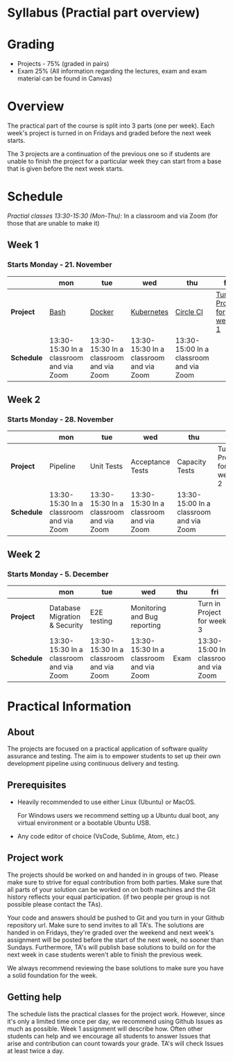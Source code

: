 # Syllabus (Practial part overview)
 
# Grading
 
- Projects - 75% (graded in pairs)
- Exam 25% (All information regarding the lectures, exam and exam material can be found in Canvas)
 
# Overview
The practical part of the course is split into 3 parts (one per week). Each week's project is turned in on Fridays and graded before the next week starts.
 
The 3 projects are a continuation of the previous one so if students are unable to finish the project for a particular week they can start from a base that is given before the next week starts.
 
# Schedule
*Practial classes 13:30-15:30 (Mon-Thu):* In a classroom and via Zoom (for those that are unable to make it)
 
## Week 1
 
### Starts Monday - 21. November
 
|                                                                      | mon                                                                                                                        | tue                                                                     | wed                                                                     | thu                                                                                                                             | fri                                                      |
| -------------------------------------------------------------------- | -------------------------------------------------------------------------------------------------------------------------- | ----------------------------------------------------------------------- | ----------------------------------------------------------------------- | ------------------------------------------------------------------------------------------------------------------------------- | -------------------------------------------------------- |
| **Project**                                                    | [Bash](/assignments/week-01/day-01/README.md)                |    [Docker](assignments/week-01/day-02/README.md)    | [Kubernetes](assignments/week-01/day-03/README.md) | [Circle CI](assignments/week-01/day-04/README.md)                                                                             | [Turn in Project for week 1](assignments/week-01/day-05/README.md) |
| **Schedule**                                                          | 13:30-15:30 In a classroom and via Zoom | 13:30-15:30 In a classroom and via Zoom | 13:30-15:30 In a classroom and via Zoom | 13:30-15:00 In a classroom and via Zoom  |                        |
 
## Week 2
### Starts Monday - 28. November
 
|                                                                      | mon                                                                     | tue                                                                     | wed                                                                     | thu                                                                                                                             | fri                                                      |
| -------------------------------------------------------------------- | ----------------------------------------------------------------------- | ----------------------------------------------------------------------- | ----------------------------------------------------------------------- | ------------------------------------------------------------------------------------------------------------------------------- | -------------------------------------------------------- |
| **Project**                                                    | Pipeline                     | Unit Tests                     | Acceptance Tests              | Capacity Tests                                                                         | Turn in Project for week 2 |
| **Schedule**                                                          | 13:30-15:30 In a classroom and via Zoom | 13:30-15:30 In a classroom and via Zoom | 13:30-15:30 In a classroom and via Zoom | 13:30-15:00 In a classroom and via Zoom  |                        |
 
## Week 2
### Starts Monday - 5. December
 
|                                                                      | mon                                                                     | tue                                                                                        | wed                                                                                                                                                                             | thu           | fri                              |
| -------------------------------------------------------------------- | ----------------------------------------------------------------------- | ------------------------------------------------------------------------------------------ | ------------------------------------------------------------------------------------------------------------------------------------------------------------------------------- | ------------- | -------------------------------- |
| **Project**                                                    | Database Migration & Security | E2E testing                                                                                           |       Monitoring and Bug reporting                                                                                                                                                                          |               |                          Turn in Project for week 3        |
| **Schedule**                                                          | 13:30-15:30 In a classroom and via Zoom | 13:30-15:30 In a classroom and via Zoom | 13:30-15:30 In a classroom and via Zoom | Exam  |     13:30-15:00 In a classroom and via Zoom                   |
 
# Practical Information
 
## About
The projects are focused on a practical application of software quality assurance and testing. The aim is to empower students to set up their own development pipeline using continuous delivery and testing.
 
## Prerequisites
- Heavily recommended to use either Linux (Ubuntu) or MacOS.
  
  For Windows users we recommend setting up a Ubuntu dual boot, any virtual environment or a bootable Ubuntu USB.
- Any code editor of choice (VsCode, Sublime, Atom, etc.)
 
## Project work
The projects should be worked on and handed in in groups of two. Please make sure to strive for equal contribution from both parties. Make sure that all parts of your solution can be worked on on both machines and the Git history reflects your equal participation. (if two people per group is not possible please contact the TAs).

Your code and answers should be pushed to Git and you turn in your Github repository url. Make sure to send invites to all TA's.
The solutions are handed in on Fridays, they're graded over the weekend and next week's assignment will be posted before the start of the next week, no sooner than Sundays. Furthermore, TA's will publish base solutions to build on for the next week in case students weren't able to finish the previous week.

We always recommend reviewing the base solutions to make sure you have a solid foundation for the week.
 
## Getting help
The schedule lists the practical classes for the project work. However, since it's only a limited time once per day, we recommend using Github Issues as much as possible. Week 1 assignment will describe how. Often other students can help and we encourage all students to answer Issues that arise and contribution can count towards your grade. TA's will check Issues at least twice a day.
